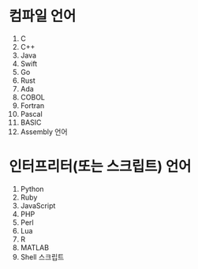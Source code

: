 # 컴파일 언어
1. C
2. C++
3. Java
4. Swift
5. Go
6. Rust
7. Ada
8. COBOL
9. Fortran
10. Pascal
11. BASIC
12. Assembly 언어
# 인터프리터(또는 스크립트) 언어
1. Python
2. Ruby
3. JavaScript
4. PHP
5. Perl
6. Lua
7. R
8. MATLAB
9. Shell 스크립트